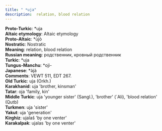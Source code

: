 ```yaml
---
title: " *uja"
description:  relation, blood relation
---
```


<strong>Proto-Turkic</strong>:  *uja<br>
<strong>Altaic etymology</strong>:  Altaic etymology<br>
<strong> Proto-Altaic</strong>:  *ùjò<br>
<strong>Nostratic</strong>:  Nostratic<br>
<strong>Meaning</strong>:  relation, blood relation<br>
<strong>Russian meaning</strong>:  родственник, кровный родственник<br>
<strong>Turkic</strong>:  *uja<br>
<strong>Tungus-Manchu</strong>:  *oji-<br>
<strong>Japanese</strong>:  *ǝ̀jà<br>
<strong>Comments</strong>:  VEWT 511, EDT 267.<br>
<strong>Old Turkic</strong>:  uja (Orkh.)<br>
<strong>Karakhanid</strong>:  uja 'brother, kinsman'<br>
<strong>Tatar</strong>:  oja 'family, kin'<br>
<strong>Middle Turkic</strong>:  uja 'younger sister' (Sangl.), 'brother' (`Ali), 'blood relation' (Qutb)<br>
<strong>Turkmen</strong>:  uja 'sister'<br>
<strong>Yakut</strong>:  uja 'generation'<br>
<strong>Kirghiz</strong>:  ujalaš 'by one venter'<br>
<strong>Karakalpak</strong>:  ujalas 'by one venter'<br>


